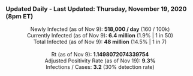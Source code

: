 ### Updated Daily - Last Updated: Thursday, November 19, 2020 (8pm ET)
<p align="center">
Newly Infected (as of Nov 9): <b>518,000 / day</b> 
(160 / 100k)<br>
Currently Infected (as of Nov 9): <b>6.4 million</b> 
(1.9% | 1 in 50)<br>
Total Infected (as of Nov 9): <b>48 million</b> 
(14.5% | 1 in 7)<br>
<br>
Rt (as of Nov 9): <b>1.1498072074339754</b><br>
Adjusted Positivity Rate (as of Nov 19): <b>9.3%</b><br>
Infections / Cases: <b>3.2</b> (30% detection rate)</p>
